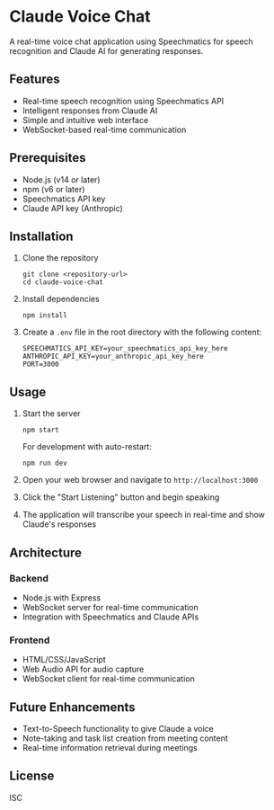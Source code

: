 # Claude Voice Chat

A real-time voice chat application using Speechmatics for speech recognition and Claude AI for generating responses.

## Features

- Real-time speech recognition using Speechmatics API
- Intelligent responses from Claude AI
- Simple and intuitive web interface
- WebSocket-based real-time communication

## Prerequisites

- Node.js (v14 or later)
- npm (v6 or later)
- Speechmatics API key
- Claude API key (Anthropic)

## Installation

1. Clone the repository
   ```
   git clone <repository-url>
   cd claude-voice-chat
   ```

2. Install dependencies
   ```
   npm install
   ```

3. Create a `.env` file in the root directory with the following content:
   ```
   SPEECHMATICS_API_KEY=your_speechmatics_api_key_here
   ANTHROPIC_API_KEY=your_anthropic_api_key_here
   PORT=3000
   ```

## Usage

1. Start the server
   ```
   npm start
   ```
   For development with auto-restart:
   ```
   npm run dev
   ```

2. Open your web browser and navigate to `http://localhost:3000`

3. Click the "Start Listening" button and begin speaking

4. The application will transcribe your speech in real-time and show Claude's responses

## Architecture

### Backend

- Node.js with Express
- WebSocket server for real-time communication
- Integration with Speechmatics and Claude APIs

### Frontend

- HTML/CSS/JavaScript
- Web Audio API for audio capture
- WebSocket client for real-time communication

## Future Enhancements

- Text-to-Speech functionality to give Claude a voice
- Note-taking and task list creation from meeting content
- Real-time information retrieval during meetings

## License

ISC